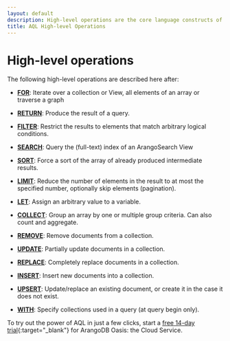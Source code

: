 ```yaml
---
layout: default
description: High-level operations are the core language constructs of the query language.
title: AQL High-level Operations
---
```

High-level operations
=====================

The following high-level operations are described here after:

- [**FOR**](operations-for.html):
  Iterate over a collection or View, all elements of an array or traverse a graph

- [**RETURN**](operations-return.html):
  Produce the result of a query.

- [**FILTER**](operations-filter.html):
  Restrict the results to elements that match arbitrary logical conditions.

- [**SEARCH**](operations-search.html):
  Query the (full-text) index of an ArangoSearch View

- [**SORT**](operations-sort.html):
  Force a sort of the array of already produced intermediate results.

- [**LIMIT**](operations-limit.html):
  Reduce the number of elements in the result to at most the specified number,
  optionally skip elements (pagination).

- [**LET**](operations-let.html):
  Assign an arbitrary value to a variable.

- [**COLLECT**](operations-collect.html):
  Group an array by one or multiple group criteria. Can also count and aggregate.

- [**REMOVE**](operations-remove.html):
  Remove documents from a collection.

- [**UPDATE**](operations-update.html):
  Partially update documents in a collection.

- [**REPLACE**](operations-replace.html):
  Completely replace documents in a collection.

- [**INSERT**](operations-insert.html):
  Insert new documents into a collection.

- [**UPSERT**](operations-upsert.html):
  Update/replace an existing document, or create it in the case it does not exist.

- [**WITH**](operations-with.html):
  Specify collections used in a query (at query begin only).

To try out the power of AQL in just a few clicks, start a
[free 14-day trial](https://cloud.arangodb.com/home?utm_source=docs&utm_medium=top_pages&utm_campaign=docs_traffic){:target="_blank"}
for ArangoDB Oasis: the Cloud Service.
